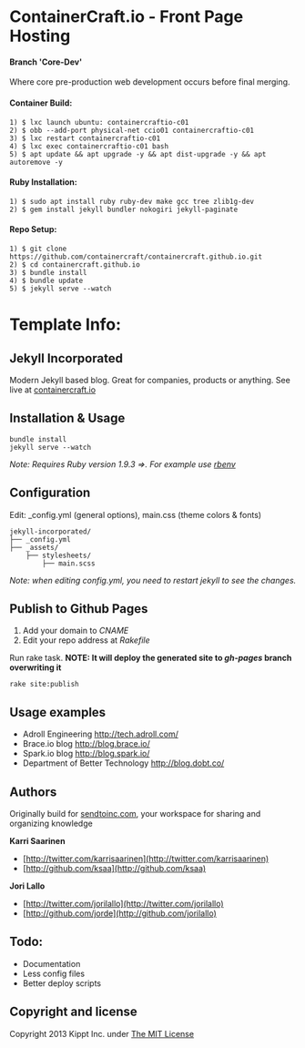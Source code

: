 # ContainerCraft.io - Front Page Hosting
#### Branch 'Core-Dev'
Where core pre-production web development occurs before final merging.

#### Container Build:
    1) $ lxc launch ubuntu: containercraftio-c01
    2) $ obb --add-port physical-net ccio01 containercraftio-c01
    3) $ lxc restart containercraftio-c01
    4) $ lxc exec containercraftio-c01 bash
    5) $ apt update && apt upgrade -y && apt dist-upgrade -y && apt autoremove -y

#### Ruby Installation:
    1) $ sudo apt install ruby ruby-dev make gcc tree zlib1g-dev
    2) $ gem install jekyll bundler nokogiri jekyll-paginate
    
#### Repo Setup:
    1) $ git clone https://github.com/containercraft/containercraft.github.io.git
    2) $ cd containercraft.github.io
    3) $ bundle install
    4) $ bundle update
    5) $ jekyll serve --watch

# Template Info:
## Jekyll Incorporated
Modern Jekyll based blog. Great for companies, products or anything. See live at [containercraft.io](http://containercraft.io)



## Installation & Usage
    bundle install
    jekyll serve --watch

_Note: Requires Ruby version 1.9.3 =>. For example use [rbenv](https://github.com/sstephenson/rbenv)_   
    
## Configuration
Edit: _config.yml (general options), main.css (theme colors &amp; fonts)

```
jekyll-incorporated/
├── _config.yml
├── _assets/
    ├── stylesheets/
        ├── main.scss
```

_Note: when editing _config.yml, you need to restart jekyll to see the changes.__

    
## Publish to Github Pages
1. Add your domain to _CNAME_
2. Edit your repo address at _Rakefile_
    
Run rake task. **NOTE: It will deploy the generated site to _gh-pages_ branch overwriting it**    
``` 
rake site:publish
```

## Usage examples

* Adroll Engineering http://tech.adroll.com/
* Brace.io blog http://blog.brace.io/
* Spark.io blog http://blog.spark.io/
* Department of Better Technology http://blog.dobt.co/

## Authors

Originally build for [sendtoinc.com](https://sendtoinc.com), your workspace for sharing and organizing knowledge

**Karri Saarinen**

+ [http://twitter.com/karrisaarinen](http://twitter.com/karrisaarinen)
+ [http://github.com/ksaa](http://github.com/ksaa)

**Jori Lallo**

+ [http://twitter.com/jorilallo](http://twitter.com/jorilallo)
+ [http://github.com/jorde](http://github.com/jorilallo)

## Todo:

+ Documentation
+ Less config files
+ Better deploy scripts

## Copyright and license

Copyright 2013 Kippt Inc. under [The MIT License ](LICENSE)

